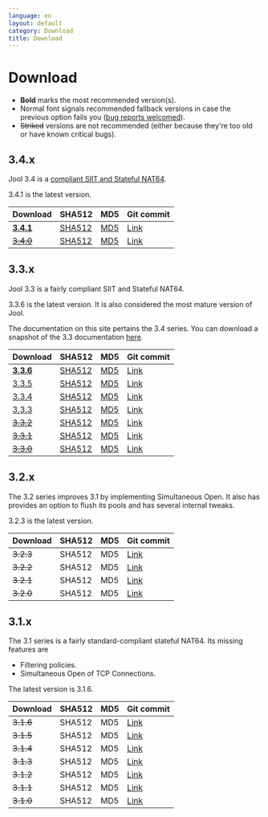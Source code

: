 ```yaml
---
language: en
layout: default
category: Download
title: Download
---
```


# Download

<!--
	BTW: These links are absolute because we don't version track the files.
	If they were relative, they would break when the documentation is
	generated manually.
-->

- **Bold** marks the most recommended version(s).
- Normal font signals recommended fallback versions in case the previous option fails you ([bug reports welcomed](https://github.com/NICMx/NAT64/issues)).
- <del>Striked</del> versions are not recommended (either because they're too old or have known critical bugs).

## 3.4.x

Jool 3.4 is a [compliant SIIT and Stateful NAT64](intro-jool.html#compliance).

3.4.1 is the latest version.

| Download | SHA512 | MD5| Git commit |
|----------|--------|----|------------|
| **[3.4.1](../download/Jool-3.4.1.zip)** | [SHA512](../download/Jool-3.4.1.sha) | [MD5](../download/Jool-3.4.1.md5) | <a href="https://github.com/NICMx/NAT64/tree/v3.4.1" target="_blank">Link</a> |
| <del>[3.4.0](../download/Jool-3.4.0.zip)</del> | [SHA512](../download/Jool-3.4.0.sha) | [MD5](../download/Jool-3.4.0.md5) | <a href="https://github.com/NICMx/NAT64/tree/v3.4.0" target="_blank">Link</a> |

## 3.3.x

Jool 3.3 is a fairly compliant SIIT and Stateful NAT64.

3.3.6 is the latest version. It is also considered the most mature version of Jool.

The documentation on this site pertains the 3.4 series. You can download a snapshot of the 3.3 documentation [here](../download/Jool-3.3-doc.zip).

| Download | SHA512 | MD5| Git commit |
|----------|--------|----|------------|
| **[3.3.6](../download/Jool-3.3.6.zip)** | [SHA512](../download/Jool-3.3.6.sha) | [MD5](../download/Jool-3.3.6.md5) | <a href="https://github.com/NICMx/NAT64/tree/v3.3.6" target="_blank">Link</a> |
| [3.3.5](../download/Jool-3.3.5.zip) | [SHA512](../download/Jool-3.3.5.sha) | [MD5](../download/Jool-3.3.5.md5) | <a href="https://github.com/NICMx/NAT64/tree/v3.3.5" target="_blank">Link</a> |
| [3.3.4](../download/Jool-3.3.4.zip) | [SHA512](../download/Jool-3.3.4.sha) | [MD5](../download/Jool-3.3.4.md5) | <a href="https://github.com/NICMx/NAT64/tree/v3.3.4" target="_blank">Link</a> |
| [3.3.3](../download/Jool-3.3.3.zip) | [SHA512](../download/Jool-3.3.3.sha) | [MD5](../download/Jool-3.3.3.md5) | <a href="https://github.com/NICMx/NAT64/tree/v3.3.3" target="_blank">Link</a> |
| <del>[3.3.2](../download/Jool-3.3.2.zip)</del> | [SHA512](../download/Jool-3.3.2.sha) | [MD5](../download/Jool-3.3.2.md5) | <a href="https://github.com/NICMx/NAT64/tree/v3.3.2" target="_blank">Link</a> |
| <del>[3.3.1](../download/Jool-3.3.1.zip)</del> | [SHA512](../download/Jool-3.3.1.sha) | [MD5](../download/Jool-3.3.1.md5) | <a href="https://github.com/NICMx/NAT64/tree/v3.3.1" target="_blank">Link</a> |
| <del>[3.3.0](../download/Jool-3.3.0.zip)</del> | [SHA512](../download/Jool-3.3.0.sha) | [MD5](../download/Jool-3.3.0.md5) | <a href="https://github.com/NICMx/NAT64/tree/v3.3.0" target="_blank">Link</a> |

## 3.2.x

The 3.2 series improves 3.1 by implementing Simultaneous Open. It also has provides an option to flush its pools and has several internal tweaks.

3.2.3 is the latest version.

| Download | SHA512 | MD5| Git commit |
|----------|--------|----|------------|
| <del>3.2.3</del> | SHA512 | MD5 | <a href="https://github.com/NICMx/NAT64/tree/v3.2.3" target="_blank">Link</a> |
| <del>3.2.2</del> | SHA512 | MD5 | <a href="https://github.com/NICMx/NAT64/tree/v3.2.2" target="_blank">Link</a> |
| <del>3.2.1</del> | SHA512 | MD5 | <a href="https://github.com/NICMx/NAT64/tree/v3.2.1" target="_blank">Link</a> |
| <del>3.2.0</del> | SHA512 | MD5 | <a href="https://github.com/NICMx/NAT64/tree/v3.2.0" target="_blank">Link</a> |

## 3.1.x

The 3.1 series is a fairly standard-compliant stateful NAT64. Its missing features are

- Filtering policies.
- Simultaneous Open of TCP Connections.

The latest version is 3.1.6.

| Download | SHA512 | MD5| Git commit |
|----------|--------|----|------------|
| <del>3.1.6</del> | SHA512 | MD5 | <a href="https://github.com/NICMx/NAT64/tree/v3.1.6" target="_blank">Link</a> |
| <del>3.1.5</del> | SHA512 | MD5 | <a href="https://github.com/NICMx/NAT64/tree/v3.1.5" target="_blank">Link</a> |
| <del>3.1.4</del> | SHA512 | MD5 | <a href="https://github.com/NICMx/NAT64/tree/v3.1.4" target="_blank">Link</a> |
| <del>3.1.3</del> | SHA512 | MD5 | <a href="https://github.com/NICMx/NAT64/tree/v3.1.3" target="_blank">Link</a> |
| <del>3.1.2</del> | SHA512 | MD5 | <a href="https://github.com/NICMx/NAT64/tree/v3.1.2" target="_blank">Link</a> |
| <del>3.1.1</del> | SHA512 | MD5 | <a href="https://github.com/NICMx/NAT64/tree/v3.1.1" target="_blank">Link</a> |
| <del>3.1.0</del> | SHA512 | MD5 | <a href="https://github.com/NICMx/NAT64/tree/v3.1.0" target="_blank">Link</a> |

